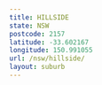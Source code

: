 ```yaml
---
title: HILLSIDE
state: NSW
postcode: 2157
latitude: -33.602167
longitude: 150.991055
url: /nsw/hillside/
layout: suburb
---
```


